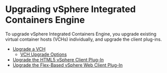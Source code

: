 # Upgrading vSphere Integrated Containers Engine #

To upgrade vSphere Integrated Containers Engine, you upgrade existing virtual container hosts (VCHs) individually, and upgrade the client plug-ins.

* [Upgrade a VCH](upgrade_vch.md)
  * [VCH Upgrade Options](upgrade_vch_options.md)
* [Upgrade the HTML5 vSphere Client Plug-In](upgrade_h5_plugin.md)
* [Upgrade the Flex-Based vSphere Web Client Plug-In](upgrade_ui_plugin.md)